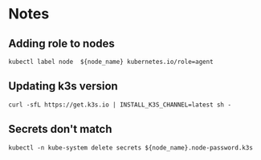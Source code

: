 # Notes

## Adding role to nodes
```
kubectl label node  ${node_name} kubernetes.io/role=agent
```

## Updating k3s version
```
curl -sfL https://get.k3s.io | INSTALL_K3S_CHANNEL=latest sh -
```

## Secrets don't match
```
kubectl -n kube-system delete secrets ${node_name}.node-password.k3s
```